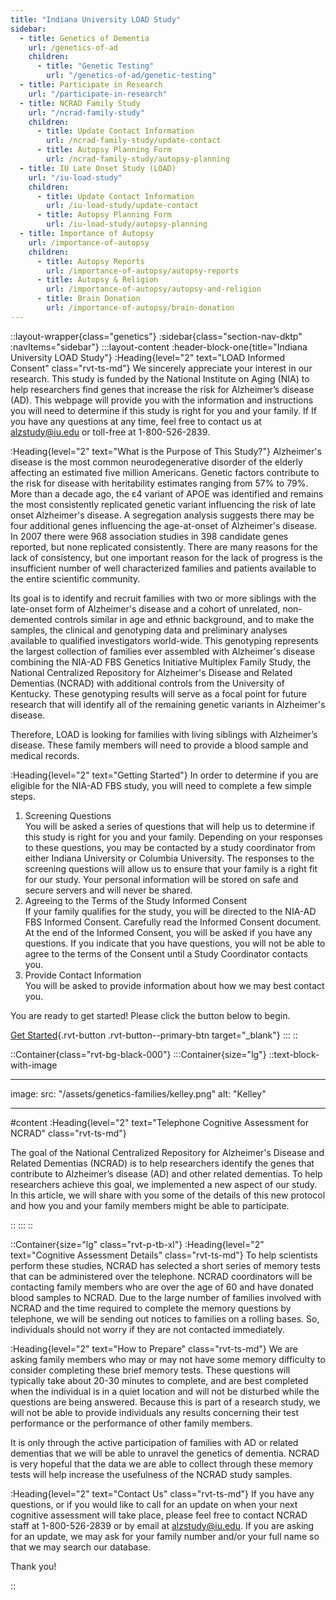 ```yaml
---
title: "Indiana University LOAD Study"
sidebar:
  - title: Genetics of Dementia
    url: /genetics-of-ad
    children:
      - title: "Genetic Testing"
        url: "/genetics-of-ad/genetic-testing"
  - title: Participate in Research
    url: "/participate-in-research"
  - title: NCRAD Family Study
    url: "/ncrad-family-study"
    children:
      - title: Update Contact Information
        url: /ncrad-family-study/update-contact
      - title: Autopsy Planning Form
        url: /ncrad-family-study/autopsy-planning
  - title: IU Late Onset Study (LOAD)
    url: "/iu-load-study"
    children:
      - title: Update Contact Information
        url: /iu-load-study/update-contact
      - title: Autopsy Planning Form
        url: /iu-load-study/autopsy-planning
  - title: Importance of Autopsy
    url: /importance-of-autopsy
    children:
      - title: Autopsy Reports
        url: /importance-of-autopsy/autopsy-reports
      - title: Autopsy & Religion
        url: /importance-of-autopsy/autopsy-and-religion
      - title: Brain Donation
        url: /importance-of-autopsy/brain-donation
---
```


::layout-wrapper{class="genetics"}
:sidebar{class="section-nav-dktp" :navItems="sidebar"}
:::layout-content
:header-block-one{title="Indiana University LOAD Study"}
:Heading{level="2" text="LOAD Informed Consent" class="rvt-ts-md"}
We sincerely appreciate your interest in our research. This study is funded by the National Institute on Aging (NIA) to help researchers find genes that increase the risk for Alzheimer’s disease (AD). This webpage will provide you with the information and instructions you will need to determine if this study is right for you and your family. If If you have any questions at any time, feel free to contact us at alzstudy@iu.edu or toll-free at 1-800-526-2839.

:Heading{level="2" text="What is the Purpose of This Study?"}
Alzheimer's disease is the most common neurodegenerative disorder of the elderly affecting an estimated five million Americans. Genetic factors contribute to the risk for disease with heritability estimates ranging from 57% to 79%. More than a decade ago, the ε4 variant of APOE was identified and remains the most consistently replicated genetic variant influencing the risk of late onset Alzheimer's disease. A segregation analysis suggests there may be four additional genes influencing the age-at-onset of Alzheimer's disease. In 2007 there were 968 association studies in 398 candidate genes reported, but none replicated consistently. There are many reasons for the lack of consistency, but one important reason for the lack of progress is the insufficient number of well characterized families and patients available to the entire scientific community.

Its goal is to identify and recruit families with two or more siblings with the late-onset form of Alzheimer's disease and a cohort of unrelated, non-demented controls similar in age and ethnic background, and to make the samples, the clinical and genotyping data and preliminary analyses available to qualified investigators world-wide. This genotyping represents the largest collection of families ever assembled with Alzheimer's disease combining the NIA-AD FBS Genetics Initiative Multiplex Family Study, the National Centralized Repository for Alzheimer's Disease and Related Dementias (NCRAD) with additional controls from the University of Kentucky. These genotyping results will serve as a focal point for future research that will identify all of the remaining genetic variants in Alzheimer's disease.

Therefore, LOAD is looking for families with living siblings with Alzheimer’s disease. These family members will need to provide a blood sample and medical records.

:Heading{level="2" text="Getting Started"}
In order to determine if you are eligible for the NIA-AD FBS study, you will need to complete a few simple steps.

1. Screening Questions <br/>
   You will be asked a series of questions that will help us to determine if this study is right for you and your family. Depending on your responses to these questions, you may be contacted by a study coordinator from either Indiana University or Columbia University. The responses to the screening questions will allow us to ensure that your family is a right fit for our study. Your personal information will be stored on safe and secure servers and will never be shared.
2. Agreeing to the Terms of the Study Informed Consent <br/>
   If your family qualifies for the study, you will be directed to the NIA-AD FBS Informed Consent. Carefully read the Informed Consent document. At the end of the Informed Consent, you will be asked if you have any questions. If you indicate that you have questions, you will not be able to agree to the terms of the Consent until a Study Coordinator contacts you.
3. Provide Contact Information <br/>
   You will be asked to provide information about how we may best contact you.

You are ready to get started! Please click the button below to begin.

[Get Started](https://redcap.uits.iu.edu/surveys/?s=N97cCULqxs){.rvt-button .rvt-button--primary-btn target="\_blank"}
:::
::

::Container{class="rvt-bg-black-000"}
:::Container{size="lg"}
::text-block-with-image

---

image:
src: "/assets/genetics-families/kelley.png"
alt: "Kelley"

---

#content
:Heading{level="2" text="Telephone Cognitive Assessment for NCRAD" class="rvt-ts-md"}

  <p>The goal of the National Centralized Repository for Alzheimer's Disease and Related Dementias (NCRAD) is to help 
    researchers identify the genes that contribute to Alzheimer’s disease (AD) and other 
    related dementias. To help researchers achieve this goal, we implemented a new aspect 
    of our study. In this article, we will share with you some of the details of this new 
    protocol and how you and your family members might be able to participate.</p>
  ::
:::
::

::Container{size="lg" class="rvt-p-tb-xl"}
:Heading{level="2" text="Cognitive Assessment Details" class="rvt-ts-md"}
To help scientists perform these studies, NCRAD has selected a short series of memory tests that can be administered over the telephone. NCRAD coordinators will be contacting family members who are over the age of 60 and have donated blood samples to NCRAD. Due to the large number of families involved with NCRAD and the time required to complete the memory questions by telephone, we will be sending out notices to families on a rolling bases. So, individuals should not worry if they are not contacted immediately.

:Heading{level="2" text="How to Prepare" class="rvt-ts-md"}
We are asking family members who may or may not have some memory difficulty to consider completing these brief memory tests. These questions will typically take about 20-30 minutes to complete, and are best completed when the individual is in a quiet location and will not be disturbed while the questions are being answered. Because this is part of a research study, we will not be able to provide individuals any results concerning their test performance or the performance of other family members.

It is only through the active participation of families with AD or related dementias that we will be able to unravel the genetics of dementia. NCRAD is very hopeful that the data we are able to collect through these memory tests will help increase the usefulness of the NCRAD study samples.

:Heading{level="2" text="Contact Us" class="rvt-ts-md"}
If you have any questions, or if you would like to call for an update on when your next cognitive assessment will take place, please feel free to contact NCRAD staff at 1-800-526-2839 or by email at alzstudy@iu.edu. If you are asking for an update, we may ask for your family number and/or your full name so that we may search our database.

Thank you!

::
